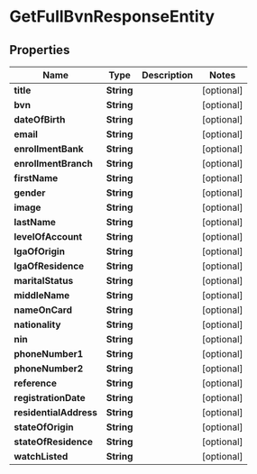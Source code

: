 

# GetFullBvnResponseEntity


## Properties

| Name | Type | Description | Notes |
|------------ | ------------- | ------------- | -------------|
|**title** | **String** |  |  [optional] |
|**bvn** | **String** |  |  [optional] |
|**dateOfBirth** | **String** |  |  [optional] |
|**email** | **String** |  |  [optional] |
|**enrollmentBank** | **String** |  |  [optional] |
|**enrollmentBranch** | **String** |  |  [optional] |
|**firstName** | **String** |  |  [optional] |
|**gender** | **String** |  |  [optional] |
|**image** | **String** |  |  [optional] |
|**lastName** | **String** |  |  [optional] |
|**levelOfAccount** | **String** |  |  [optional] |
|**lgaOfOrigin** | **String** |  |  [optional] |
|**lgaOfResidence** | **String** |  |  [optional] |
|**maritalStatus** | **String** |  |  [optional] |
|**middleName** | **String** |  |  [optional] |
|**nameOnCard** | **String** |  |  [optional] |
|**nationality** | **String** |  |  [optional] |
|**nin** | **String** |  |  [optional] |
|**phoneNumber1** | **String** |  |  [optional] |
|**phoneNumber2** | **String** |  |  [optional] |
|**reference** | **String** |  |  [optional] |
|**registrationDate** | **String** |  |  [optional] |
|**residentialAddress** | **String** |  |  [optional] |
|**stateOfOrigin** | **String** |  |  [optional] |
|**stateOfResidence** | **String** |  |  [optional] |
|**watchListed** | **String** |  |  [optional] |



